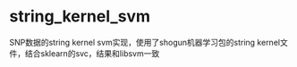 # string_kernel_svm
SNP数据的string kernel svm实现，使用了shogun机器学习包的string kernel文件，结合sklearn的svc，结果和libsvm一致
